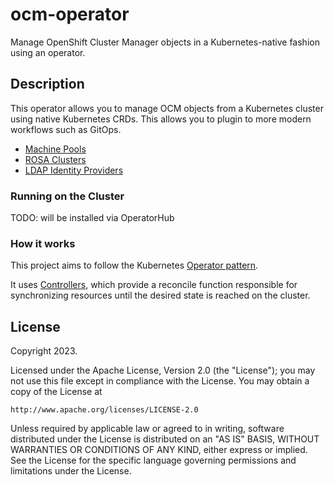 # ocm-operator

Manage OpenShift Cluster Manager objects in a Kubernetes-native fashion using 
an operator.


## Description

This operator allows you to manage OCM objects from a Kubernetes cluster using 
native Kubernetes CRDs.  This allows you to plugin to more modern workflows such 
as GitOps.

* [Machine Pools](https://docs.openshift.com/rosa/rosa_cluster_admin/rosa_nodes/rosa-nodes-machinepools-about.html#machine-pools)
* [ROSA Clusters](https://docs.openshift.com/rosa/welcome/index.html)
* [LDAP Identity Providers](https://docs.openshift.com/rosa/rosa_install_access_delete_clusters/rosa-sts-config-identity-providers.html#config-ldap-idp_rosa-sts-config-identity-providers)


### Running on the Cluster

TODO: will be installed via OperatorHub


### How it works
This project aims to follow the Kubernetes [Operator pattern](https://kubernetes.io/docs/concepts/extend-kubernetes/operator/).

It uses [Controllers](https://kubernetes.io/docs/concepts/architecture/controller/),
which provide a reconcile function responsible for synchronizing resources until the desired state is reached on the cluster.


## License

Copyright 2023.

Licensed under the Apache License, Version 2.0 (the "License");
you may not use this file except in compliance with the License.
You may obtain a copy of the License at

    http://www.apache.org/licenses/LICENSE-2.0

Unless required by applicable law or agreed to in writing, software
distributed under the License is distributed on an "AS IS" BASIS,
WITHOUT WARRANTIES OR CONDITIONS OF ANY KIND, either express or implied.
See the License for the specific language governing permissions and
limitations under the License.

